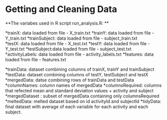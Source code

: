 # Getting and Cleaning Data

**The variabes used in R script run_analysis.R: **

*trainX: data loaded from file - X_train.txt 
*trainY: data loaded from file - Y_train.txt 
*trainSubject: data loaded from file - subject_train.txt   
*testX: data loaded from file - X_test.txt
*testY: data loaded from file - Y_test.txt
*testSubject:data loaded from file - subject_test.txt  
*activityLabels: data loaded from file - activity_labels.txt
*features: data loaded from file - features.txt
  
*trainData: dataset combining columns of trainX, trainY and trainSubject
*testData: dataset combining columns of testY, testSubject and testX
*mergedData: datse combining rows of trainData and testData
*columnNames: column names of mergedData
*columnsRequired: columns that refected mean and standard deviation values + activity and subject
*mergedDataset : subset of mergedData containing only columnsRequired
*meltedData: melted dataset based on id activityId and subjectId
*tidyData: final dataset with average of each variable for each activity and each subject.
  
